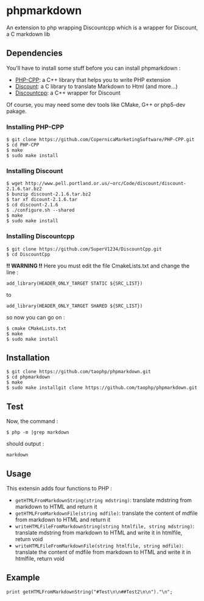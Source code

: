 phpmarkdown
===========

An extension to php wrapping Discountcpp which is a wrapper for Discount, a C markdown lib

## Dependencies

You'll have to install some stuff before you can install phpmarkdown :

* [PHP-CPP](http://www.php-cpp.com/): a C++ library that helps you to write PHP extension
* [Discount](http://www.pell.portland.or.us/~orc/Code/discount/): a C library to translate Markdown to Html (and more...)
* [Discountcpp](https://github.com/SuperV1234/DiscountCpp): a C++ wrapper for Discount

Of course, you may need some dev tools like CMake, G++ or php5-dev pakage.

### Installing PHP-CPP

	$ git clone https://github.com/CopernicaMarketingSoftware/PHP-CPP.git
	$ cd PHP-CPP
	$ make
	$ sudo make install

### Installing Discount

	$ wget http://www.pell.portland.or.us/~orc/Code/discount/discount-2.1.6.tar.bz2
	$ bunzip discount-2.1.6.tar.bz2
	$ tar xf dicount-2.1.6.tar
	$ cd discount-2.1.6
	$ ./configure.sh --shared
	$ make
	$ sudo make install

### Installing Discountcpp

	$ git clone https://github.com/SuperV1234/DiscountCpp.git
	$ cd DiscountCpp

**!! WARNING !!** Here you must edit the file CmakeLists.txt and change the line :

	add_library(HEADER_ONLY_TARGET STATIC ${SRC_LIST})

to

	add_library(HEADER_ONLY_TARGET SHARED ${SRC_LIST})

so now you can go on :

	$ cmake CMakeLists.txt
	$ make
	$ sudo make install

## Installation

	$ git clone https://github.com/taophp/phpmarkdown.git
	$ cd phpmarkdown
	$ make
	$ sudo make installgit clone https://github.com/taophp/phpmarkdown.git

## Test

Now, the command :

	$ php -m |grep markdown

should output :

	markdown

## Usage

This extensin adds four functions to PHP :

* `getHTMLFromMarkdownString(string mdstring)`: translate mdstring from markdown to HTML and return it
* `getHTMLFromMarkdownFile(string mdfile)`: translate the content of mdfile from markdown to HTML and return it
* `writeHTMLFileFromMarkdownString(string htmlfile, string mdstring)`: translate mdstring from markdown to HTML and write it in htmlfile, return void
* `writeHTMLFileFromMarkdownFile(string htmlfile, string mdfile)`: translate the content of mdfile from markdown to HTML and write it in htmlfile, return void

## Example

	print getHTMLFromMarkdownString("#Test\n\n##Test2\n\n")."\n";

